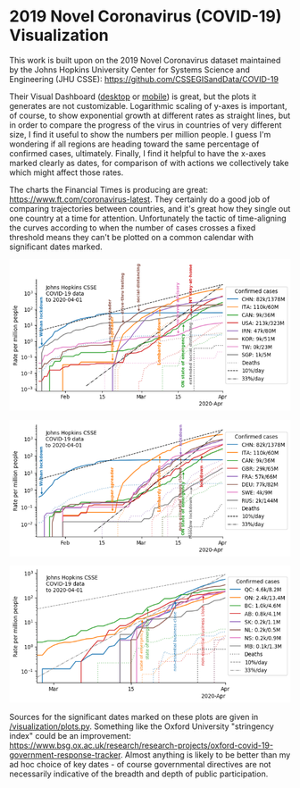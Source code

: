 # 2019 Novel Coronavirus (COVID-19) Visualization

This work is built upon on the 2019 Novel Coronavirus dataset maintained by
the Johns Hopkins University Center for Systems Science and Engineering (JHU CSSE):
https://github.com/CSSEGISandData/COVID-19 

Their Visual Dashboard ([desktop](https://www.arcgis.com/apps/opsdashboard/index.html#/bda7594740fd40299423467b48e9ecf6) or [mobile](http://www.arcgis.com/apps/opsdashboard/index.html#/85320e2ea5424dfaaa75ae62e5c06e61)) is great, but the plots it generates are not customizable. Logarithmic scaling of y-axes is important, of course, to show exponential growth at different rates as straight lines, but in order to compare the progress of the virus in countries of very different size, I find it useful to show the numbers per million people. I guess I'm wondering if all regions are heading toward the same percentage of confirmed cases, ultimately. Finally, I find it helpful to have the x-axes marked clearly as dates, for comparison of with actions we collectively take which might affect those rates.

The charts the Financial Times is producing are great: https://www.ft.com/coronavirus-latest. They certainly do a good job of comparing trajectories between countries, and it's great how they single out one country at a time for attention. Unfortunately the tactic of time-aligning the curves according to when the number of cases crosses a fixed threshold means they can't be plotted on a common calendar with significant dates marked. 

![countries with differing approaches](/visualization/CountriesConfirmed1.png)

![mostly european countries](/visualization/CountriesConfirmed2.png)

![provinces](/visualization/ProvincesConfirmed.png)

Sources for the significant dates marked on these plots are given in [/visualization/plots.py](/visualization/plots.py). 
Something like the Oxford University "stringency index" could be an improvement: https://www.bsg.ox.ac.uk/research/research-projects/oxford-covid-19-government-response-tracker. Almost anything is likely to be better than my ad hoc choice of key dates - of course governmental directives are not necessarily indicative of the breadth and depth of public participation.

